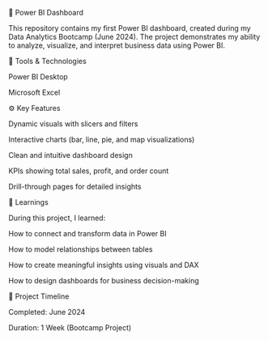 🌟 Power BI Dashboard

This repository contains my first Power BI dashboard, created during my Data Analytics Bootcamp (June 2024).
The project demonstrates my ability to analyze, visualize, and interpret business data using Power BI.

🧩 Tools & Technologies

Power BI Desktop

Microsoft Excel 

⚙️ Key Features

Dynamic visuals with slicers and filters

Interactive charts (bar, line, pie, and map visualizations)

Clean and intuitive dashboard design

KPIs showing total sales, profit, and order count

Drill-through pages for detailed insights


🧠 Learnings

During this project, I learned:

How to connect and transform data in Power BI

How to model relationships between tables

How to create meaningful insights using visuals and DAX

How to design dashboards for business decision-making

📅 Project Timeline

Completed: June 2024

Duration: 1 Week (Bootcamp Project)
